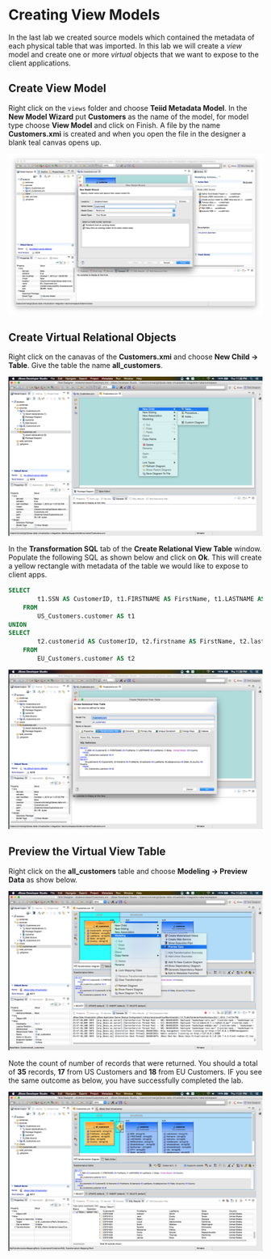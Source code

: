 # Creating View Models

In the last lab we created source models which contained the metadata of each physical table that was imported. In this lab we will create a _view_ model and create one or more _virtual_ objects that we want to expose to the client applications. 

## Create View Model 

Right click on the `views` folder and choose **Teiid Metadata Model**. In the **New Model Wizard** put **Customers** as the name of the model, for model type choose **View Model** and click on Finish. A file by the name **Customers.xmi** is created and when you open the file in the designer a blank teal canvas opens up.

[![](.images/lab3-1-create-view-model.png)](.images/lab3-1-create-view-model.png) 

## Create Virtual Relational Objects

Right click on the canavas of the **Customers.xmi** and choose **New Child → Table**. Give the table the name **all_customers**.

[![](.images/lab3-2-create-virtual-table.png)](.images/lab3-2-create-virtual-table.png)

In the **Transformation SQL** tab of the **Create Relational View Table** window. Populate the following SQL as shown below and click on **Ok**. This will create a yellow rectangle with metadata of the table we would like to expose to client apps.

```sql 
SELECT
		t1.SSN AS CustomerID, t1.FIRSTNAME AS FirstName, t1.LASTNAME AS LastName, t1.State, 'United States' AS Country
	FROM
		US_Customers.customer AS t1
UNION
SELECT
		t2.customerid AS CustomerID, t2.firstname AS FirstName, t2.lastname AS LastName, t2.stateprovince AS State, t2.country AS Country
	FROM
		EU_Customers.customer AS t2
```

[![](.images/lab3-3-transformation-sql.png)](.images/lab3-3-transformation-sql.png)

## Preview the Virtual View Table

Right click on the **all_customers** table and choose **Modeling → Preview Data** as show below.

[![](.images/lab3-4-preview-data.png)](.images/lab3-4-preview-data.png)

Note the count of number of records that were returned. You should a total of **35** records, **17** from US Customers and **18** from EU Customers. IF you see the same outcome as below, you have successfully completed the lab.

[![](.images/lab3-5-preview-results.png)](.images/lab3-5-preview-results.png) 
